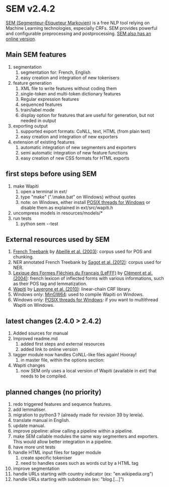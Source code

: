 # SEM v2.4.2
[SEM (Segmenteur-Étiqueteur Markovien)](http://www.lattice.cnrs.fr/sites/itellier/SEM.html) is a free NLP tool relying on Machine Learning technologies, especially CRFs. SEM provides powerful and configurable preprocessing and postprocessing. [SEM also has an online version](http://apps.lattice.cnrs.fr/sem/index).

## Main SEM features
1. segmentation
   1. segmentation for: French, English
   2. easy creation and integration of new tokenisers
2. feature generation
   1. XML file to write features without coding them
   2. single-token and multi-token dictionary features
   3. Regular expression features
   4. sequenced features
   5. train/label mode
   6. display option for features that are useful for generation, but not needed in output
3. exporting output
   1. supported export formats: CoNLL, text, HTML (from plain text)
   2. easy creation and integration of new exporters
4. extension of existing features
   1. automatic integration of new segmenters and exporters
   2. semi automatic integration of new feature functions
   3. easy creation of new CSS formats for HTML exports

## first steps before using SEM
1. make Wapiti
   1. open a terminal in ext/
   2. type "make" (".\make.bat" on Windows) without quotes
   3. note: on Windows, either install [POSIX threads for Windows](https://sourceforge.net/p/pthreads4w/wiki/Home/) or disable them as explained in ext/src/wapiti.h
2. uncompress models in resources/models/*
3. run tests
   1. python sem --test

## External resources used by SEM
1. [French Treebank](http://www.llf.cnrs.fr/fr/Gens/Abeille/French-Treebank-fr.php) by [Abeillé et al. (2003)](http://link.springer.com/chapter/10.1007%2F978-94-010-0201-1_10): corpus used for POS and chunking.
2. NER annotated French Treebank by [Sagot et al. (2012)](https://halshs.archives-ouvertes.fr/file/index/docid/703108/filename/taln12ftbne.pdf): corpus used for NER.
3. [Lexique des Formes Fléchies du Français (LeFFF)](http://alpage.inria.fr/~sagot/lefff.html) by [Clément et al. (2004)](http://www.labri.fr/perso/clement/lefff/public/lrec04ClementLangSagot-1.0.pdf): french lexicon of inflected forms with various informations, such as their POS tag and lemmatization.
4. [Wapiti](http://wapiti.limsi.fr) by [Lavergne et al. (2010)](http://www.aclweb.org/anthology/P10-1052): linear-chain CRF library.
5. Windows only: [MinGW64](https://sourceforge.net/projects/mingw-w64/?source=navbar): used to compile Wapiti on Windows.
6. Windows only: [POSIX threads for Windows](https://sourceforge.net/p/pthreads4w/wiki/Home/): if you want to multithread Wapiti on Windows.

## latest changes (2.4.0 > 2.4.2)
1. Added sources for manual
2. Improved readme.md
   1. added first steps and external resources
   2. added link to online version
3. tagger module now handles CoNLL-like files again! Hooray!
   1. in master file, within the options section: <file format="conll" fields="your,fields,separated,by,commas,the_field_where_words_are_supposed_to_be" word_field="the_field_where_words_are_supposed_to_be">
4. Wapiti changes
   1. now SEM only uses a local version of Wapiti (available in ext) that needs to be compiled.

## planned changes (no priority)
1. redo triggered features and sequence features.
2. add lemmatiser.
3. migration to python3 ? (already made for revision 39 by lerela).
4. translate manual in English.
5. update manual.
6. improve pipeline: allow calling a pipeline within a pipeline.
7. make SEM callable modules the same way segmenters and exporters. This would allow better integration in a pipeline.
8. have more unit tests
9. handle HTML input files for tagger module
   1. create specific tokeniser
   2. need to handles cases such as words cut by a HTML tag
10. improve segmentation
   1. handle URLs starting with country indicator (ex: "en.wikipedia.org")
   2. handle URLs starting with subdomain (ex: "blog.[...]")
